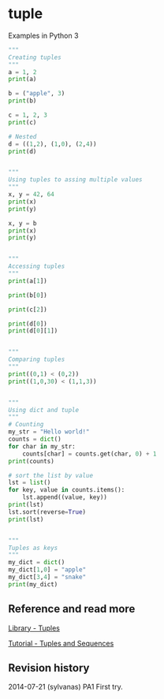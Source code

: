 tuple
==============================
Examples in Python 3


```python
"""
Creating tuples
"""
a = 1, 2
print(a)

b = ("apple", 3)
print(b)

c = 1, 2, 3
print(c)

# Nested
d = ((1,2), (1,0), (2,4))
print(d)


"""
Using tuples to assing multiple values
"""
x, y = 42, 64
print(x)
print(y)

x, y = b
print(x)
print(y)


"""
Accessing tuples
"""
print(a[1])

print(b[0])

print(c[2])

print(d[0])
print(d[0][1])


"""
Comparing tuples
"""
print((0,1) < (0,2))
print((1,0,30) < (1,1,3))


"""
Using dict and tuple
"""
# Counting
my_str = "Hello world!"
counts = dict()
for char in my_str:
    counts[char] = counts.get(char, 0) + 1
print(counts)

# sort the list by value
lst = list()
for key, value in counts.items():
    lst.append((value, key))
print(lst)
lst.sort(reverse=True)
print(lst)


"""
Tuples as keys
"""
my_dict = dict()
my_dict[1,0] = "apple"
my_dict[3,4] = "snake"
print(my_dict)


```


Reference and read more
------------------------------

[Library - Tuples](https://docs.python.org/3/library/stdtypes.html?highlight=dict#tuples)

[Tutorial - Tuples and Sequences](https://docs.python.org/3/tutorial/datastructures.html?highlight=tuple#tuples-and-sequences)


Revision history
------------------------------

2014-07-21 (sylvanas) PA1 First try.
